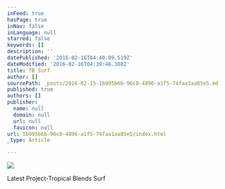```yaml
---
inFeed: true
hasPage: true
inNav: false
inLanguage: null
starred: false
keywords: []
description: ''
datePublished: '2016-02-16T04:40:09.519Z'
dateModified: '2016-02-16T04:39:46.308Z'
title: TB Surf
author: []
sourcePath: _posts/2016-02-15-1b995b6b-96c8-4896-a1f5-74faa1aa85e5.md
published: true
authors: []
publisher:
  name: null
  domain: null
  url: null
  favicon: null
url: 1b995b6b-96c8-4896-a1f5-74faa1aa85e5/index.html
_type: Article

---
```

![](https://the-grid-user-content.s3-us-west-2.amazonaws.com/3b1931da-3db9-42b4-8c6c-667c17365dda.jpg)

Latest Project-Tropical Blends Surf